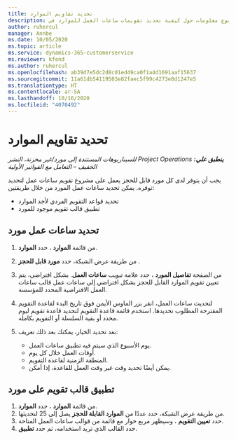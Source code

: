 ```yaml
---
title: تحديد تقاويم الموارد
description: يقدم هذا الموضوع معلومات حول كيفية تحديد تقويمات ساعات العمل للموارد في Project Operations.
author: ruhercul
manager: Annbe
ms.date: 10/05/2020
ms.topic: article
ms.service: dynamics-365-customerservice
ms.reviewer: kfend
ms.author: ruhercul
ms.openlocfilehash: ab39d7e5dc2d8c01ed49ca0f1a4d1691aaf15637
ms.sourcegitcommit: 11a61db54119503e82faec5f99c4273e8d1247e5
ms.translationtype: HT
ms.contentlocale: ar-SA
ms.lasthandoff: 10/16/2020
ms.locfileid: "4070492"
---
```

# <a name="define-resource-calendars"></a>تحديد تقاويم الموارد

_**ينطبق علي:** ‏‫Project Operations للسيناريوهات المستندة إلى مورد/غير مخزنة‬، ‏‫النشر الخفيف – التعامل مع الفواتير الأولية‬_

يجب أن يتوفر لدى كل مورد قابل للحجز يعمل على مشروع تقويم ساعات عمل لتحديد توفره. يمكن تحديد ساعات عمل المورد من خلال طريقتين: 

   - تحديد قواعد التقويم الفردي لأحد الموارد
   - تطبيق قالب تقويم موجود للمورد

## <a name="define-a-resources-working-hours"></a>تحديد ساعات عمل مورد

1. من قائمة **الموارد** ، حدد **الموارد**.
2. من طريقة عرض الشبكة، حدد **مورد قابل للحجز** .
3. من الصفحة **تفاصيل المورد** ، حدد علامة تبويب **ساعات العمل**. بشكل افتراضي، يتم تعيين تقويم الموارد القابل للحجز بشكل افتراضي إلى ساعات عمل قالب ساعات العمل الافتراضية المحدد للمؤسسة.
4. لتحديث ساعات العمل، انقر بزر الماوس الأيمن فوق تاريخ البدء لقاعدة التقويم المقترحة المطلوب تحديدها. استخدم قائمة قاعدة التقويم لتحديد قاعدة تقويم ليوم محدد أو بقية السلسلة أو التقويم بكامله.
5. بعد تحديد الخيار، يمكنك بعد ذلك تعريف:

    - يوم الأسبوع الذي سيتم فيه تطبيق ساعات العمل.
    - أوقات العمل خلال كل يوم.
    - المنطقة الزمنية لقاعدة التقويم.
    - يمكن أيضًا تحديد وقت غير وقت العمل للقاعدة، إذا أمكن.

## <a name="applying-a-calendar-template-to-a-resource"></a>تطبيق قالب تقويم على مورد

1. من قائمة **الموارد** ، حدد **الموارد**.
2. من طريقة عرض الشبكة، حدد عددًا من **الموارد القابلة للحجز** يصل إلى 25 لتحديثها.
3. حدد **تعيين التقويم** ، وسيظهر مربع حوار مع قائمة من قوالب ساعات العمل المتاحة.
4. حدد القالب الذي تريد استخدامه، ثم حدد **تطبيق**.
